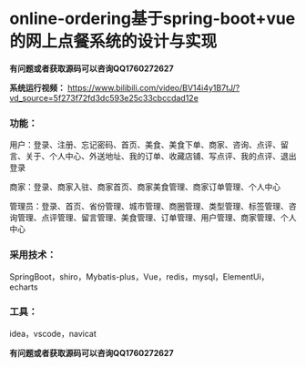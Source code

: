 # online-ordering基于spring-boot+vue的网上点餐系统的设计与实现

**有问题或者获取源码可以咨询QQ1760272627** 

**系统运行视频：**
https://www.bilibili.com/video/BV14i4y1B7tJ/?vd_source=5f273f72fd3dc593e25c33cbccdad12e

### 功能：
用户：登录、注册、忘记密码、首页、美食、美食下单、商家、咨询、点评、留言、关于、个人中心、外送地址、我的订单、收藏店铺、写点评、我的点评、退出登录

商家：登录、商家入驻、商家首页、商家美食管理、商家订单管理、个人中心

管理员：登录、首页、省份管理、城市管理、商圈管理、类型管理、标签管理、咨询管理、点评管理、留言管理、美食管理、订单管理、用户管理、商家管理、个人中心

### 采用技术：
SpringBoot，shiro，Mybatis-plus，Vue，redis，mysql，ElementUi，echarts

### 工具：
idea，vscode，navicat

**有问题或者获取源码可以咨询QQ1760272627** 

